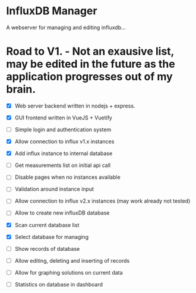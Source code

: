 # InfluxDB Manager
A webserver for managing and editing influxdb... 

# Road to V1. - Not an exausive list, may be edited in the future as the application progresses out of my brain.
 - [x] Web server backend written in nodejs + express.
 - [x] GUI frontend written in VueJS + Vuetify
 - [ ] Simple login and authentication system
 - [x] Allow connection to influx v1.x instances
 - [x] Add influx instance to internal database
 - [ ] Get measurements list on initial api call
 - [ ] Disable pages when no instances available
 - [ ] Validation around instance input
 - [ ] Allow connection to influx v2.x instances (may work already not tested)
 - [ ] Allow to create new influxDB database
 - [x] Scan current database list
 - [x] Select database for managing 
 - [ ] Show records of database
 - [ ] Allow editing, deleting and inserting of records
 - [ ] Allow for graphing solutions on current data
 - [ ] Statistics on database in dashboard
 


